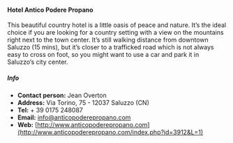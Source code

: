 #### Hotel Antico Podere Propano
  This beautiful country hotel is a little oasis of peace and nature. It’s the ideal choice if you are looking for a country setting with a view on the mountains right next to the town center.  It’s still walking distance from downtown Saluzzo (15 mins), but it’s closer to a trafficked road which is not always easy to cross on foot, so you might want to use a car and park it in Saluzzo’s city center.


 
##### Info
  * **Contact person:** Jean Overton
  * **Address:** Via Torino, 75 - 12037 Saluzzo (CN)
  * **Tel:** + 39 0175 248087
  * **Email:** [info@anticopoderepropano.com](mailto:info@anticopoderepropano.com)
  * **Web:** [http://www.anticopoderepropano.com](http://www.anticopoderepropano.com/index.php?id=3912&L=1)


